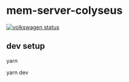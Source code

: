 # mem-server-colyseus
[![volkswagen status](https://auchenberg.github.io/volkswagen/volkswargen_ci.svg?v=1)](https://github.com/auchenberg/volkswagen)


## dev setup

yarn

yarn dev
